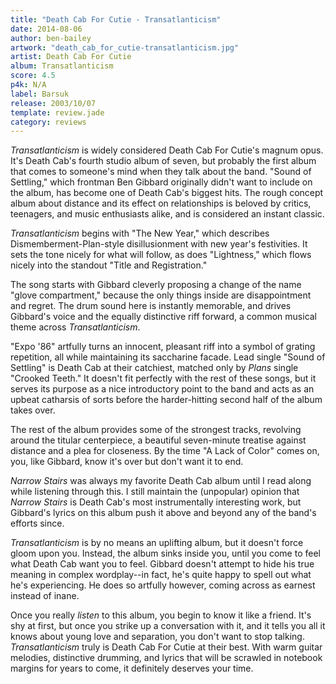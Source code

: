 ```yaml
---
title: "Death Cab For Cutie - Transatlanticism"
date: 2014-08-06
author: ben-bailey
artwork: "death_cab_for_cutie-transatlanticism.jpg"
artist: Death Cab For Cutie
album: Transatlanticism
score: 4.5
p4k: N/A
label: Barsuk
release: 2003/10/07
template: review.jade
category: reviews
---
```


*Transatlanticism* is widely considered Death Cab For Cutie's magnum opus. It's Death Cab's fourth studio album of seven, but probably the first album that comes to someone's mind when they talk about the band. "Sound of Settling," which frontman Ben Gibbard originally didn't want to include on the album, has become one of Death Cab's biggest hits. The rough concept album about distance and its effect on relationships is beloved by critics, teenagers, and music enthusiasts alike, and is considered an instant classic.

<span class="more">

*Transatlanticism* begins with "The New Year," which describes Dismemberment-Plan-style disillusionment with new year's festivities. It sets the tone nicely for what will follow, as does "Lightness," which flows nicely into the standout "Title and Registration."

The song starts with Gibbard cleverly proposing a change of the name "glove compartment," because the only things inside are disappointment and regret. The drum sound here is instantly memorable, and drives Gibbard's voice and the equally distinctive riff forward, a common musical theme across *Transatlanticism*.

"Expo '86" artfully turns an innocent, pleasant riff into a symbol of grating repetition, all while maintaining its saccharine facade. Lead single "Sound of Settling" is Death Cab at their catchiest, matched only by *Plans* single "Crooked Teeth." It doesn't fit perfectly with the rest of these songs, but it serves its purpose as a nice introductory point to the band and acts as an upbeat catharsis of sorts before the harder-hitting second half of the album takes over.

The rest of the album provides some of the strongest tracks, revolving around the titular centerpiece, a beautiful seven-minute treatise against distance and a plea for closeness. By the time "A Lack of Color" comes on, you, like Gibbard, know it's over but don't want it to end.

*Narrow Stairs* was always my favorite Death Cab album until I read along while listening through this. I still maintain the (unpopular) opinion that *Narrow Stairs* is Death Cab's most instrumentally interesting work, but Gibbard's lyrics on this album push it above and beyond any of the band's efforts since.

*Transatlanticism* is by no means an uplifting album, but it doesn't force gloom upon you. Instead, the album sinks inside you, until you come to feel what Death Cab want you to feel. Gibbard doesn't attempt to hide his true meaning in complex wordplay--in fact, he's quite happy to spell out what he's experiencing. He does so artfully however, coming across as earnest instead of inane.

Once you really *listen* to this album, you begin to know it like a friend. It's shy at first, but once you strike up a conversation with it, and it tells you all it knows about young love and separation, you don't want to stop talking. *Transatlanticism* truly is Death Cab For Cutie at their best. With warm guitar melodies, distinctive drumming, and lyrics that will be scrawled in notebook margins for years to come, it definitely deserves your time.
